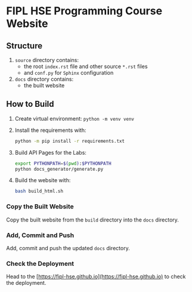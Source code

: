# FIPL HSE Programming Course Website

## Structure

1. `source` directory contains:
   * the root `index.rst` file and other source `*.rst` files 
   * and `conf.py` for `Sphinx` configuration
2. `docs` directory contains:
   * the built website

## How to Build

1. Create virtual environment: `python -m venv venv`
2. Install the requirements with:
   ```bash
   python -m pip install -r requirements.txt
   ```

3. Build API Pages for the Labs:

   ```bash
   export PYTHONPATH=$(pwd):$PYTHONPATH
   python docs_generator/generate.py
   ```

4. Build the website with:
   ```bash
   bash build_html.sh
   ```

### Copy the Built Website

Copy the built website from the `build` directory into the `docs` directory.

### Add, Commit and Push 

Add, commit and push the updated `docs` directory.

### Check the Deployment

Head to the [https://fipl-hse.github.io](https://fipl-hse.github.io) to check the deployment.

